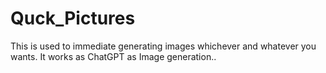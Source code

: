 # Quck_Pictures
This is used to immediate generating images whichever and whatever you wants. It works as ChatGPT as Image generation..
